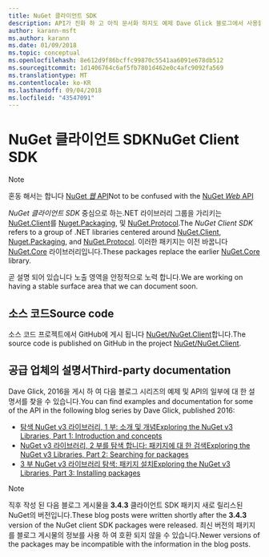 ```yaml
---
title: NuGet 클라이언트 SDK
description: API가 진화 하 고 아직 문서화 하지도 예제 Dave Glick 블로그에서 사용할 수 있습니다.
author: karann-msft
ms.author: karann
ms.date: 01/09/2018
ms.topic: conceptual
ms.openlocfilehash: 8e612d9f86bcffc99870c5541aa6091e678db512
ms.sourcegitcommit: 1d1406764c6af5fb7801d462e0c4afc9092fa569
ms.translationtype: MT
ms.contentlocale: ko-KR
ms.lasthandoff: 09/04/2018
ms.locfileid: "43547091"
---
```

# <a name="nuget-client-sdk"></a><span data-ttu-id="2708a-103">NuGet 클라이언트 SDK</span><span class="sxs-lookup"><span data-stu-id="2708a-103">NuGet Client SDK</span></span>

> [!Note]
> <span data-ttu-id="2708a-104">혼동 해서는 합니다 [NuGet *웹* API](https://docs.microsoft.com/en-us/nuget/api/overview)</span><span class="sxs-lookup"><span data-stu-id="2708a-104">Not to be confused with the [NuGet *Web* API](https://docs.microsoft.com/en-us/nuget/api/overview)</span></span>

<span data-ttu-id="2708a-105">*NuGet 클라이언트 SDK* 중심으로 하는.NET 라이브러리 그룹을 가리키는 [NuGet.Client](https://www.nuget.org/packages/NuGet.Client)를 [Nuget.Packaging](https://www.nuget.org/packages/NuGet.Packaging), 및 [NuGet.Protocol](https://www.nuget.org/packages/NuGet.Protocol).</span><span class="sxs-lookup"><span data-stu-id="2708a-105">The *NuGet Client SDK* refers to a group of .NET libraries centered around [NuGet.Client](https://www.nuget.org/packages/NuGet.Client), [Nuget.Packaging](https://www.nuget.org/packages/NuGet.Packaging), and [NuGet.Protocol](https://www.nuget.org/packages/NuGet.Protocol).</span></span> <span data-ttu-id="2708a-106">이러한 패키지는 이전 바꿉니다 [NuGet.Core](https://www.nuget.org/packages/NuGet.Core/) 라이브러리입니다.</span><span class="sxs-lookup"><span data-stu-id="2708a-106">These packages replace the earlier [NuGet.Core](https://www.nuget.org/packages/NuGet.Core/) library.</span></span>

<span data-ttu-id="2708a-107">곧 설명 되어 있습니다 노출 영역을 안정적으로 노력 합니다.</span><span class="sxs-lookup"><span data-stu-id="2708a-107">We are working on having a stable surface area that we can document soon.</span></span>

## <a name="source-code"></a><span data-ttu-id="2708a-108">소스 코드</span><span class="sxs-lookup"><span data-stu-id="2708a-108">Source code</span></span>

<span data-ttu-id="2708a-109">소스 코드 프로젝트에서 GitHub에 게시 됩니다 [NuGet/NuGet.Client](https://github.com/NuGet/NuGet.Client)합니다.</span><span class="sxs-lookup"><span data-stu-id="2708a-109">The source code is published on GitHub in the project [NuGet/NuGet.Client](https://github.com/NuGet/NuGet.Client).</span></span>

## <a name="third-party-documentation"></a><span data-ttu-id="2708a-110">공급 업체의 설명서</span><span class="sxs-lookup"><span data-stu-id="2708a-110">Third-party documentation</span></span>

<span data-ttu-id="2708a-111">Dave Glick, 2016을 게시 하 여 다음 블로그 시리즈의 예제 및 API의 일부에 대 한 설명서를 찾을 수 있습니다.</span><span class="sxs-lookup"><span data-stu-id="2708a-111">You can find examples and documentation for some of the API in the following blog series by Dave Glick, published 2016:</span></span>

- [<span data-ttu-id="2708a-112">탐색 NuGet v3 라이브러리, 1 부: 소개 및 개념</span><span class="sxs-lookup"><span data-stu-id="2708a-112">Exploring the NuGet v3 Libraries, Part 1: Introduction and concepts</span></span>](http://daveaglick.com/posts/exploring-the-nuget-v3-libraries-part-1)
- [<span data-ttu-id="2708a-113">NuGet v3 라이브러리, 2 부를 탐색 합니다: 패키지에 대 한 검색</span><span class="sxs-lookup"><span data-stu-id="2708a-113">Exploring the NuGet v3 Libraries, Part 2: Searching for packages</span></span>](http://daveaglick.com/posts/exploring-the-nuget-v3-libraries-part-2)
- [<span data-ttu-id="2708a-114">3 부 NuGet v3 라이브러리 탐색: 패키지 설치</span><span class="sxs-lookup"><span data-stu-id="2708a-114">Exploring the NuGet v3 Libraries, Part 3: Installing packages</span></span>](http://daveaglick.com/posts/exploring-the-nuget-v3-libraries-part-3)

> [!Note]
> <span data-ttu-id="2708a-115">직후 작성 된 다음 블로그 게시물을 **3.4.3** 클라이언트 SDK 패키지 새로 릴리스된 NuGet의 버전입니다.</span><span class="sxs-lookup"><span data-stu-id="2708a-115">These blog posts were written shortly after the **3.4.3** version of the NuGet client SDK packages were released.</span></span>
> <span data-ttu-id="2708a-116">최신 버전의 패키지를 블로그 게시물의 정보를 사용 하 여 호환 되지 않을 수 있습니다.</span><span class="sxs-lookup"><span data-stu-id="2708a-116">Newer versions of the packages may be incompatible with the information in the blog posts.</span></span>
